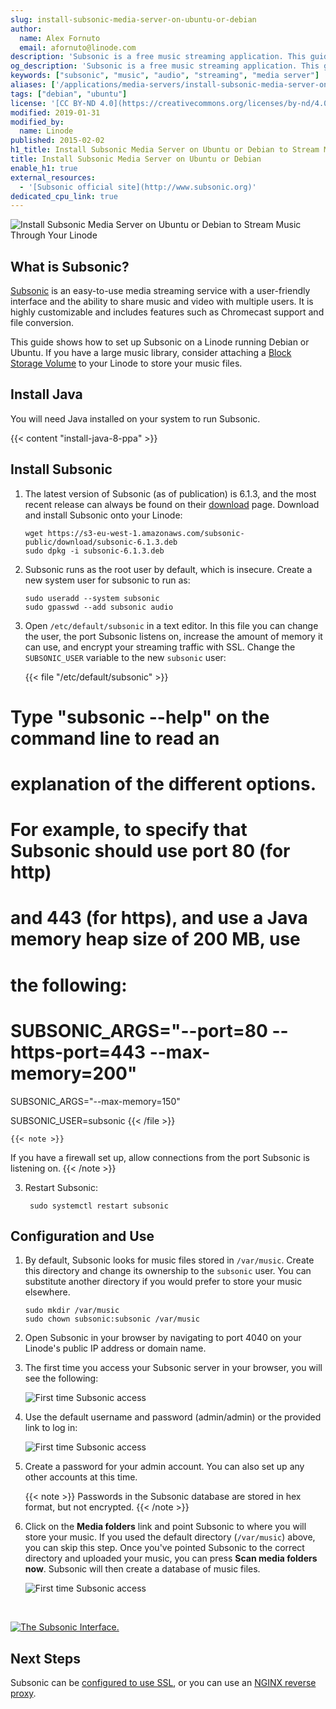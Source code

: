 ```yaml
---
slug: install-subsonic-media-server-on-ubuntu-or-debian
author:
  name: Alex Fornuto
  email: afornuto@linode.com
description: 'Subsonic is a free music streaming application. This guide shows how to install Subsonic media server on a Linode.'
og_description: 'Subsonic is a free music streaming application. This guide shows how to install Subsonic media server on a Linode.'
keywords: ["subsonic", "music", "audio", "streaming", "media server"]
aliases: ['/applications/media-servers/install-subsonic-media-server-on-ubuntu-or-debian/','/applications/media-servers/subsonic/']
tags: ["debian", "ubuntu"]
license: '[CC BY-ND 4.0](https://creativecommons.org/licenses/by-nd/4.0)'
modified: 2019-01-31
modified_by:
  name: Linode
published: 2015-02-02
h1_title: Install Subsonic Media Server on Ubuntu or Debian to Stream Music
title: Install Subsonic Media Server on Ubuntu or Debian
enable_h1: true
external_resources:
  - '[Subsonic official site](http://www.subsonic.org)'
dedicated_cpu_link: true
---
```


![Install Subsonic Media Server on Ubuntu or Debian to Stream Music Through Your Linode](Install_Subsonic_Media_Server_on_Ubuntu_or_Debian_smg.png "Install Subsonic Media Server on Ubuntu or Debian to Stream Music Through Your Linode")

## What is Subsonic?

[Subsonic](http://subsonic.org) is an easy-to-use media streaming service with a user-friendly interface and the ability to share music and video with multiple users. It is highly customizable and includes features such as Chromecast support and file conversion.

This guide shows how to set up Subsonic on a Linode running Debian or Ubuntu. If you have a large music library, consider attaching a [Block Storage Volume](/docs/platform/how-to-use-block-storage-with-your-linode/) to your Linode to store your music files.

## Install Java

You will need Java installed on your system to run Subsonic.

{{< content "install-java-8-ppa" >}}

## Install Subsonic

1.  The latest version of Subsonic (as of publication) is 6.1.3, and the most recent release can always be found on their [download](http://www.subsonic.org/pages/download.jsp) page. Download and install Subsonic onto your Linode:

        wget https://s3-eu-west-1.amazonaws.com/subsonic-public/download/subsonic-6.1.3.deb
        sudo dpkg -i subsonic-6.1.3.deb

2.  Subsonic runs as the root user by default, which is insecure. Create a new system user for subsonic to run as:

        sudo useradd --system subsonic
        sudo gpasswd --add subsonic audio

3. Open `/etc/default/subsonic` in a text editor. In this file you can change the user, the port Subsonic listens on, increase the amount of memory it can use, and encrypt your streaming traffic with SSL. Change the `SUBSONIC_USER` variable to the new `subsonic` user:

    {{< file "/etc/default/subsonic" >}}
# Type "subsonic --help" on the command line to read an
# explanation of the different options.
#
# For example, to specify that Subsonic should use port 80 (for http)
# and 443 (for https), and use a Java memory heap size of 200 MB, use
# the following:
#
# SUBSONIC_ARGS="--port=80 --https-port=443 --max-memory=200"

SUBSONIC_ARGS="--max-memory=150"

SUBSONIC_USER=subsonic
{{< /file >}}

    {{< note >}}
If you have a firewall set up, allow connections from the port Subsonic is listening on.
{{< /note >}}

3. Restart Subsonic:

        sudo systemctl restart subsonic

## Configuration and Use

1.  By default, Subsonic looks for music files stored in `/var/music`. Create this directory and change its ownership to the `subsonic` user. You can substitute another directory if you would prefer to store your music elsewhere.

        sudo mkdir /var/music
        sudo chown subsonic:subsonic /var/music

2.  Open Subsonic in your browser by navigating to port 4040 on your Linode's public IP address or domain name.

3.  The first time you access your Subsonic server in your browser, you will see the following:

    ![First time Subsonic access](subsonic-firstlogin.png)

4.  Use the default username and password (admin/admin) or the provided link to log in:

    ![First time Subsonic access](subsonic-gettingstarted.png)

5. Create a password for your admin account. You can also set up any other accounts at this time.

    {{< note >}}
Passwords in the Subsonic database are stored in hex format, but not encrypted.
{{< /note >}}

6.  Click on the **Media folders** link and point Subsonic to where you will store your music. If you used the default directory (`/var/music`) above, you can skip this step. Once you've pointed Subsonic to the correct directory and uploaded your music, you can press **Scan media folders now**. Subsonic will then create a database of music files.

    ![First time Subsonic access](subsonic-foldersetup.png)

&nbsp;

[![The Subsonic Interface.](subsonic-setup_small.png)](subsonic-setup.png)

## Next Steps

Subsonic can be [configured to use SSL](http://www.subsonic.org/pages/getting-started.jsp), or you can use an [NGINX reverse proxy](/docs/web-servers/nginx/use-nginx-reverse-proxy/).
